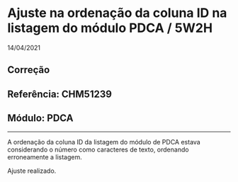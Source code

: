 # Ajuste na ordenação da coluna ID na listagem do módulo PDCA / 5W2H
14/04/2021
## Correção
## Referência: CHM51239
## Módulo: PDCA
***

A ordenação da coluna ID da listagem do módulo de PDCA estava considerando o número como caracteres de texto, ordenando erroneamente a listagem.

Ajuste realizado.